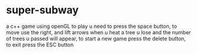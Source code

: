 # super-subway
a c++ game using openGL 
to play u need to press the space button, to move use the right, and lift arrows when u heat a tree u lose and the number of trees u passed will appear,
to start a new game press the delete button, to exit press the ESC button
